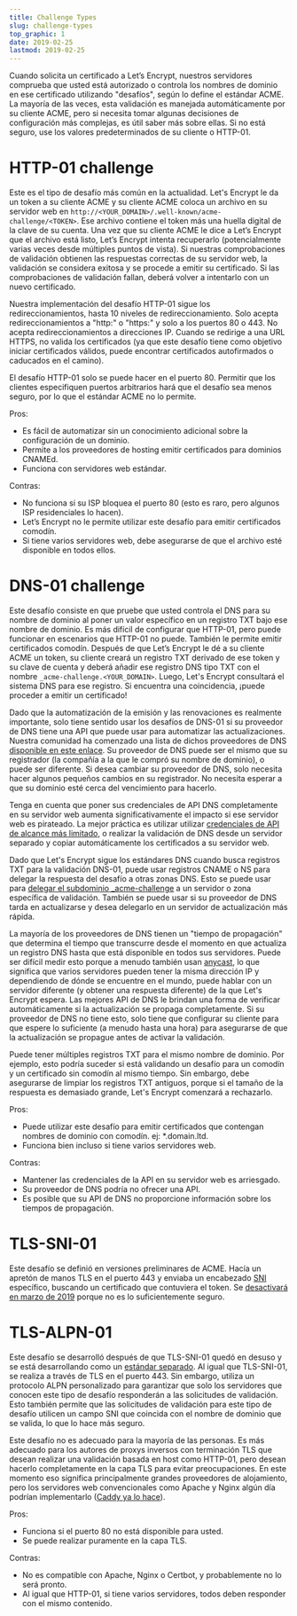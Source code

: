 ```yaml
---
title: Challenge Types
slug: challenge-types
top_graphic: 1
date: 2019-02-25
lastmod: 2019-02-25
---
```


Cuando solicita un certificado a Let’s Encrypt, nuestros servidores comprueba que usted está autorizado o controla los nombres de dominio en ese certificado utilizando "desafíos", según lo define el estándar ACME. La mayoría de las veces, esta validación es manejada automáticamente por su cliente ACME, pero si necesita tomar algunas decisiones de configuración más complejas, es útil saber más sobre ellas. Si no está seguro, use los valores predeterminados de su cliente o HTTP-01.

# HTTP-01 challenge

Este es el tipo de desafío más común en la actualidad. Let's Encrypt le da un token a su cliente ACME y su cliente ACME coloca un archivo en su servidor web en `http://<YOUR_DOMAIN>/.well-known/acme-challenge/<TOKEN>`. Ese archivo contiene el token más una huella digital de la clave de su cuenta. Una vez que su cliente ACME le dice a Let’s Encrypt que el archivo está listo, Let’s Encrypt intenta recuperarlo (potencialmente varias veces desde múltiples puntos de vista). Si nuestras comprobaciones de validación obtienen las respuestas correctas de su servidor web, la validación se considera exitosa y se procede a emitir su certificado. Si las comprobaciones de validación fallan, deberá volver a intentarlo con un nuevo certificado.

Nuestra implementación del desafío HTTP-01 sigue los redireccionamientos, hasta 10 niveles de redireccionamiento. Solo acepta redireccionamientos a "http:" o "https:" y solo a los puertos 80 o 443. No acepta redireccionamientos a direcciones IP. Cuando se redirige a una URL HTTPS, no valida los certificados (ya que este desafío tiene como objetivo iniciar certificados válidos, puede encontrar certificados autofirmados o caducados en el camino).

El desafío HTTP-01 solo se puede hacer en el puerto 80. Permitir que los clientes especifiquen puertos arbitrarios hará que el desafío sea menos seguro, por lo que el estándar ACME no lo permite.

Pros:

 - Es fácil de automatizar sin un conocimiento adicional sobre la configuración de un dominio.
 - Permite a los proveedores de hosting emitir certificados para dominios CNAMEd.
 - Funciona con servidores web estándar.

Contras:

 - No funciona si su ISP bloquea el puerto 80 (esto es raro, pero algunos ISP residenciales lo hacen).
 - Let’s Encrypt no le permite utilizar este desafío para emitir certificados comodín.
 - Si tiene varios servidores web, debe asegurarse de que el archivo esté disponible en todos ellos.

# DNS-01 challenge

Este desafío consiste en que pruebe que usted controla el DNS para su nombre de dominio al poner un valor específico en un registro TXT bajo ese nombre de dominio. Es más difícil de configurar que HTTP-01, pero puede funcionar en escenarios que HTTP-01 no puede. También le permite emitir certificados comodín. Después de que Let’s Encrypt le dé a su cliente ACME un token, su cliente creará un registro TXT derivado de ese token y su clave de cuenta y deberá añadir ese registro DNS tipo TXT con el nombre `_acme-challenge.<YOUR_DOMAIN>`. Luego, Let's Encrypt consultará el sistema DNS para ese registro. Si encuentra una coincidencia, ¡puede proceder a emitir un certificado!

Dado que la automatización de la emisión y las renovaciones es realmente importante, solo tiene sentido usar los desafíos de DNS-01 si su proveedor de DNS tiene una API que puede usar para automatizar las actualizaciones. Nuestra comunidad ha comenzado una lista de dichos proveedores de DNS [disponible en este enlace][dns-api-providers]. Su proveedor de DNS puede ser el mismo que su registrador (la compañía a la que le compró su nombre de dominio), o puede ser diferente. Si desea cambiar su proveedor de DNS, solo necesita hacer algunos pequeños cambios en su registrador. No necesita esperar a que su dominio esté cerca del vencimiento para hacerlo.

Tenga en cuenta que poner sus credenciales de API DNS completamente en su servidor web aumenta significativamente el impacto si ese servidor web es pirateado. La mejor práctica es utilizar utilizar [credenciales de API de alcance más limitado][securing-dns-credentials], o realizar la validación de DNS desde un servidor separado y copiar automáticamente los certificados a su servidor web.

Dado que Let's Encrypt sigue los estándares DNS cuando busca registros TXT para la validación DNS-01, puede usar registros CNAME o NS para delegar la respuesta del desafío a otras zonas DNS. Esto se puede usar para [delegar el subdominio _acme-challenge][securing-dns-credentials] a un servidor o zona específica de validación. También se puede usar si su proveedor de DNS tarda en actualizarse y desea delegarlo en un servidor de actualización más rápida.

La mayoría de los proveedores de DNS tienen un "tiempo de propagación" que determina el tiempo que transcurre desde el momento en que actualiza un registro DNS hasta que está disponible en todos sus servidores. Puede ser difícil medir esto porque a menudo también usan [anycast], lo que significa que varios servidores pueden tener la misma dirección IP y dependiendo de dónde se encuentre en el mundo, puede hablar con un servidor diferente (y obtener una respuesta diferente) de la que Let's Encrypt espera. Las mejores API de DNS le brindan una forma de verificar automáticamente si la actualización se propaga completamente. Si su proveedor de DNS no tiene esto, solo tiene que configurar su cliente para que espere lo suficiente (a menudo hasta una hora) para asegurarse de que la actualización se propague antes de activar la validación.

Puede tener múltiples registros TXT para el mismo nombre de dominio. Por ejemplo, esto podría suceder si está validando un desafío para un comodín y un certificado sin comodín al mismo tiempo. Sin embargo, debe asegurarse de limpiar los registros TXT antiguos, porque si el tamaño de la respuesta es demasiado grande, Let's Encrypt comenzará a rechazarlo.

Pros:

 - Puede utilizar este desafío para emitir certificados que contengan nombres de dominio con comodín. ej: *.domain.ltd.
 - Funciona bien incluso si tiene varios servidores web.

Contras:

 - Mantener las credenciales de la API en su servidor web es arriesgado.
 - Su proveedor de DNS podría no ofrecer una API.
 - Es posible que su API de DNS no proporcione información sobre los tiempos de propagación.

# TLS-SNI-01

Este desafío se definió en versiones preliminares de ACME. Hacía un apretón de manos TLS en el puerto 443 y enviaba un encabezado [SNI] específico, buscando un certificado que contuviera el token. Se [desactivará en marzo de 2019][tls-sni-disablement] porque no es lo suficientemente seguro.

# TLS-ALPN-01

Este desafío se desarrolló después de que TLS-SNI-01 quedó en desuso y se está desarrollando como un [estándar separado][tls-alpn]. Al igual que TLS-SNI-01, se realiza a través de TLS en el puerto 443. Sin embargo, utiliza un protocolo ALPN personalizado para garantizar que solo los servidores que conocen este tipo de desafío responderán a las solicitudes de validación. Esto también permite que las solicitudes de validación para este tipo de desafío utilicen un campo SNI que coincida con el nombre de dominio que se valida, lo que lo hace más seguro.

Este desafío no es adecuado para la mayoría de las personas. Es más adecuado para los autores de proxys inversos con terminación TLS que desean realizar una validación basada en host como HTTP-01, pero desean hacerlo completamente en la capa TLS para evitar  preocupaciones. En este momento eso significa principalmente grandes proveedores de alojamiento, pero los servidores web convencionales como Apache y Nginx algún día podrían implementarlo ([Caddy ya lo hace][caddy-tls-alpn]).

Pros:

 - Funciona si el puerto 80 no está disponible para usted.
 - Se puede realizar puramente en la capa TLS.

Contras:

 - No es compatible con Apache, Nginx o Certbot, y probablemente no lo será pronto.
 - Al igual que HTTP-01, si tiene varios servidores, todos deben responder con el mismo contenido.

[dns-api-providers]: https://community.letsencrypt.org/t/dns-providers-who-easily-integrate-with-lets-encrypt-dns-validation/86438
[securing-dns-credentials]: https://www.eff.org/deeplinks/2018/02/technical-deep-dive-securing-automation-acme-dns-challenge-validation
[anycast]: https://en.wikipedia.org/wiki/Anycast
[SNI]: https://en.wikipedia.org/wiki/Server_Name_Indication
[tls-sni-disablement]: https://community.letsencrypt.org/t/march-13-2019-end-of-life-for-all-tls-sni-01-validation-support/74209
[tls-alpn]: https://tools.ietf.org/html/draft-ietf-acme-tls-alpn-01
[caddy-tls-alpn]: https://caddy.community/t/caddy-supports-the-acme-tls-alpn-challenge/4860
